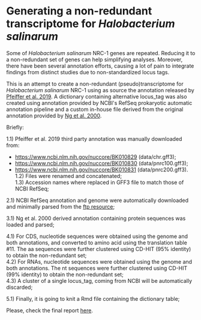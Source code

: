 # Generating a non-redundant transcriptome for _Halobacterium salinarum_

Some of _Halobacterium salinarum_ NRC-1 genes are repeated. Reducing it to a non-redundant set of genes can help simplifying analyses. Moreover, there have been several annotation efforts, causing a lot of pain to integrate findings from distinct studies due to non-standardized locus tags.

This is an attempt to create a non-redundant (pseudo)transcriptome for _Halobacterium salinarum_ NRC-1 using as source the annotation released by [Pfeiffer et al. 2019](https://www.ncbi.nlm.nih.gov/pmc/articles/PMC6624760/). A dictionary containing alternative locus_tag was also created using annotation provided by NCBI's RefSeq prokaryotic automatic annotation pipeline and a custom in-house file derived from the original annotation provided by [Ng et al. 2000](https://www.ncbi.nlm.nih.gov/pmc/articles/PMC17314/).

Briefly:  

1.1) Pfeiffer et al. 2019 third party annotation was manually downloaded from:  
  * https://www.ncbi.nlm.nih.gov/nuccore/BK010829 (data/chr.gff3);
  * https://www.ncbi.nlm.nih.gov/nuccore/BK010830 (data/pnrc100.gff3);
  * https://www.ncbi.nlm.nih.gov/nuccore/BK010831 (data/pnrc200.gff3).  
1.2) Files were renamed and concatenated;  
1.3) Accession names where replaced in GFF3 file to match those of NCBI RefSeq;  

2.1) NCBI RefSeq annotation and genome were automatically downloaded and minimally parsed from the [ftp resource](https://ftp.ncbi.nlm.nih.gov/genomes/all/GCF/000/006/805/GCF_000006805.1_ASM680v1/);  

3.1) Ng et al. 2000 derived annotation containing protein sequences was loaded and parsed;  

4.1) For CDS, nucleotide sequences were obtained using the genome and both annotations, and converted to amino acid using the translation table #11. The aa sequences were further clustered using CD-HIT (95% identity) to obtain the non-redundant set;  
4.2) For RNAs, nucleotide sequences were obtained using the genome and both annotations. The nt sequences were further clustered using CD-HIT (99% identity) to obtain the non-redundant set;  
4.3) A cluster of a single locus_tag, coming from NCBI will be automatically discarded;  

5.1) Finally, it is going to knit a Rmd file containing the dictionary table;  

Please, check the final report [here](https://alanlorenzetti.github.io/halo_nr_tx/index.html).  